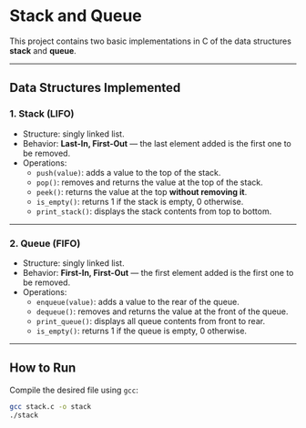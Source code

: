 # Stack and Queue

This project contains two basic implementations in C of the data structures **stack** and **queue**.

---

## Data Structures Implemented

### 1. Stack (LIFO)

- Structure: singly linked list.
- Behavior: **Last-In, First-Out** — the last element added is the first one to be removed.
- Operations:
  - `push(value)`: adds a value to the top of the stack.
  - `pop()`: removes and returns the value at the top of the stack.
  - `peek()`: returns the value at the top **without removing it**.
  - `is_empty()`: returns 1 if the stack is empty, 0 otherwise.
  - `print_stack()`: displays the stack contents from top to bottom.

---

### 2. Queue (FIFO)

- Structure: singly linked list.
- Behavior: **First-In, First-Out** — the first element added is the first one to be removed.
- Operations:
  - `enqueue(value)`: adds a value to the rear of the queue.
  - `dequeue()`: removes and returns the value at the front of the queue.
  - `print_queue()`: displays all queue contents from front to rear.
  - `is_empty()`: returns 1 if the queue is empty, 0 otherwise.

---

## How to Run

Compile the desired file using `gcc`:

```bash
gcc stack.c -o stack
./stack
